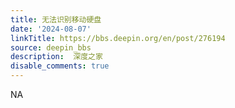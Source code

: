 ```yaml
---
title: 无法识别移动硬盘
date: '2024-08-07'
linkTitle: https://bbs.deepin.org/en/post/276194
source: deepin_bbs
description:  深度之家 
disable_comments: true
---
```

NA
